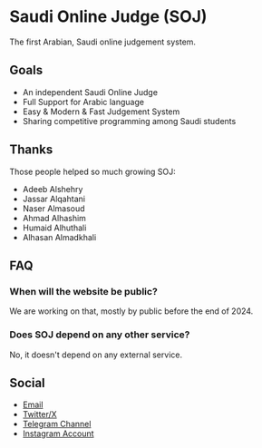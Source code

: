 # Saudi Online Judge (SOJ)
The first Arabian, Saudi online judgement system.

## Goals
- An independent Saudi Online Judge
- Full Support for Arabic language
- Easy & Modern & Fast Judgement System
- Sharing competitive programming among Saudi students

## Thanks
Those people helped so much growing SOJ:
- Adeeb Alshehry
- Jassar Alqahtani
- Naser Almasoud
- Ahmad Alhashim
- Humaid Alhuthali
- Alhasan Almadkhali

## FAQ
### When will the website be public?
We are working on that, mostly by public before the end of 2024.

### Does SOJ depend on any other service?
No, it doesn't depend on any external service.

## Social
- [Email](mailto:saudionlinejudge@gmail.com)
- [Twitter/X](https://x.com/SaudiJudge)
- [Telegram Channel](https://t.me/SaudiOnlineJudge)
- [Instagram Account](https://instagram.com/SaudiOnlineJudge)
